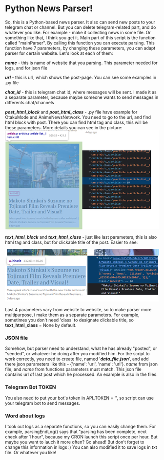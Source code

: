 <h1><b>Python News Parser!</b></h1>

So, this is a Python-based news parser. It also can send new posts to your telegram chat or channel. But you can delete telegram-related part, and do whatever you like. For example - make it collecting news in some file. Or something like that, I think you get it.
Main part of this script is the function called "mainParser". By calling this function you can execute parsing. This function have 7 parameters, by changing these parameters, you can adapt parser for certain website. Let's look at each of them:

_**name**_ - this is name of website that you parsing. This parameter needed for logs, and for json file

_**url**_ - this is url, which shows the post-page. You can see some examples in .py file

_**chat_id**_ - this is telegram chat id, where messages will be sent. I made it as a separate parameter, because maybe someone wants to send messages in differents chat/channels

_**post_html_block**_ and _**post_html_class**_ - .py file have example for OtakuMode and AnimeNewsNetwork. You need to go to the url, and find html block with post. There you can find html tag and class, this will be these parameters.
More details you can see in the picture:
![alt tag](https://raw.githubusercontent.com/so1der/python-parser/main/post%20block%20example.png "post block at OtakuMode")​

_**text_html_block**_ and _**text_html_class**_ - just like last parameters, this is also html tag and class, but for clickable title of the post. Easier to see:

![alt tag](https://raw.githubusercontent.com/so1der/python-parser/main/text%20block%20example.png "title block at OtakuMode")​

Last 4 parameters vary from website to website, so to make parser more multipurpose, i make them as a separate parameters. For example, sometimes you don't need 'class' to designate clickable title, so **text_html_class** = None by default.

<h3>JSON file</h3>

Somehow, but parser need to understand, what he has already "posted", or "sended", or whatever he doing after you modified him. For the script to work correctly, you need to create file, named '_**data_file.json**_', and add there json parameters like this - {'name': 'url', 'name': 'url'}. _name_ from json file, and _name_ from functions parameters must match. This json file contains url of last post which he processed. An example is also in the files.

<h3>Telegram Bot TOKEN</h3>

You also need to put your bot's token in API_TOKEN = '', so script can use your telegram bot to send messages.

<h3>Word about logs</h3>

I took out logs as a separate functions, so you can easily change them. For example, parsingEndLog() says that "parsing has been complete, next check after 1 hour", because my CRON launch this script once per hour. But maybe you want to lauch it more often? Go ahead! But don't forget to change this information in logs :) You can also modified it to save logs in txt file. Or whatever you like!
